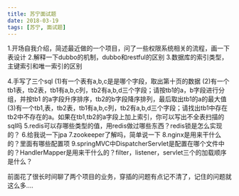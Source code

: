 ```yaml
---
title: 苏宁面试题
date: 2018-03-19
tags: [苏宁, 面试题]
---
```

1.开场自我介绍，简述最近做的一个项目，问了一些权限系统相关的流程，画一下表设计
2.解释一下dubbo的机制，dubbo和restful的区别
3.数据库的索引类型，主键索引和唯一索引的区别
<!-- more -->
4.手写了三个sql
(1)有一个表有a,b,c是是哪个字段，取出第十页的数据
(2)有一个tb1表，tb2表，tb1有a,b,c列，tb2有a,b,d三个字段；请按tb1的a，b字段进行分组，并按tb1
的a字段升序排序，tb2的b字段降序排列，最后取出tb1的a的最大值
(3)有一个tb1,表，tb2表，tb1有a,b,c列，tb2有a,b,d三个字段；请找出tb1中存在tb2中不存在的a。如果在tb1,tb2的a字段上加上索引，你可以写出不全表扫描的sql吗
5.redis可以存哪些类型的值，用redis做过哪些东西？redis锁是怎么实现的？
6.给我说一下jpa
7.zookeeper了解吗，简单说一下
8.nginx是用来干什么的？里面有哪些配置项
9.springMVC中DispatcherServlet是配置在哪个文件中的？HandlerMapper是用来干什么的？filter，listener，servlet三个的加载顺序是什么？

前面花了很长时间聊了两个项目的业务，穿插的问题有点记不清了，记住的问题就这么多....